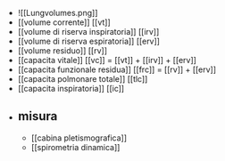 - ![[Lungvolumes.png]]
- [[volume corrente]] [[vt]]
- [[volume di riserva inspiratoria]] [[irv]]
- [[volume di riserva espiratoria]] [[erv]]
- [[volume residuo]] [[rv]]
- [[capacita vitale]] [[vc]] = [[vt]] + [[irv]] + [[erv]]
- [[capacita funzionale residua]] [[frc]] = [[rv]] + [[erv]]
- [[capacita polmonare totale]] [[tlc]]
- [[capacita inspiratoria]] [[ic]]
- ## misura
	- [[cabina pletismografica]]
	- [[spirometria dinamica]]